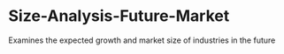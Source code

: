 # Size-Analysis-Future-Market
Examines the expected growth and market size of industries in the future
